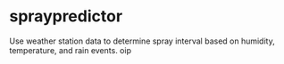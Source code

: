 # spraypredictor
Use weather station data to determine spray interval based on humidity, temperature, and rain events.
oip